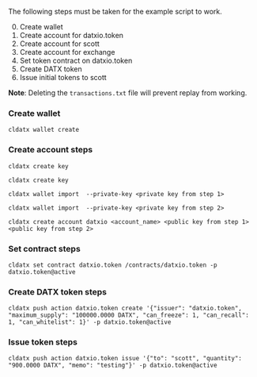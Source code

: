 The following steps must be taken for the example script to work.

0. Create wallet
0. Create account for datxio.token
0. Create account for scott
0. Create account for exchange
0. Set token contract on datxio.token
0. Create DATX token
0. Issue initial tokens to scott

**Note**:
Deleting the `transactions.txt` file will prevent replay from working.


### Create wallet
`cldatx wallet create`

### Create account steps
`cldatx create key`

`cldatx create key`

`cldatx wallet import  --private-key <private key from step 1>`

`cldatx wallet import  --private-key <private key from step 2>`

`cldatx create account datxio <account_name> <public key from step 1> <public key from step 2>`

### Set contract steps
`cldatx set contract datxio.token /contracts/datxio.token -p datxio.token@active`

### Create DATX token steps
`cldatx push action datxio.token create '{"issuer": "datxio.token", "maximum_supply": "100000.0000 DATX", "can_freeze": 1, "can_recall": 1, "can_whitelist": 1}' -p datxio.token@active`

### Issue token steps
`cldatx push action datxio.token issue '{"to": "scott", "quantity": "900.0000 DATX", "memo": "testing"}' -p datxio.token@active`
